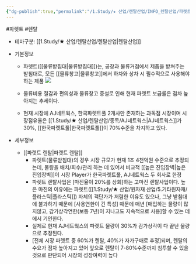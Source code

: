 ```yaml
---
{"dg-publish":true,"permalink":"/1.Study/★ 산업/렌탈산업/INFO_렌탈산업/파렛트/","created":"2023-06-25T12:37:31.385+09:00","updated":"2025-06-25T11:07:18.567+09:00"}
---
```


#파렛트 #렌탈


- 테마구분: [[1.Study/★ 산업/렌탈산업/렌탈산업\|렌탈산업]]


- 기본정보
	- 파렛트([[물류받침대\|물류받침대]])는, 공장과 물류거점에서 제품을 받쳐주는 받침대로, 모든 [[물류창고\|물류창고]]에서 하차와 상차 시 필수적으로 사용해야하는 제품 ![](https://i.imgur.com/4HRxy8H.png)

	- 물류비용 절감과 편의성과 물류창고 증설로 인해 현재 파렛트 보급률은 점차 높아지는 추세이다.
	- 현재 시장에 AJ네트웍스, 한국파렛트풀 2개사만 존재하는 과독점 시장이며 시장점유율은 [[1.Study/★ 산업/렌탈산업/종목/AJ네트웍스\|AJ네트웍스]]가 30%, [[한국파렛트풀\|한국파렛트풀]]이     70%수준을 차지하고 있다. 


- 세부정보
	- [[파렛트 렌탈\|파렛트 렌탈]]
		- 파렛트(물류받침대)의 경우 시장 규모가 현재 1조 4천억원 수준으로 추정되는데, 물량을 배치/회수/관리 하는 데 있어서 비교적 [[높은 진입장벽\|높은 진입장벽]]이 시장 Player가 한국파렛트풀, AJ네트웍스 두 회사로 한정
		- 파렛트 렌탈사업은 [마진율이 20%를 상회]하는 고마진 렌탈사업이다. 높은 마진의 이유에는 파렛트([[1.Study/★ 산업/원자재 산업/5.기타원자재/플라스틱\|플라스틱]]) 자체의 객단가가 저렴한 이유도 있으나, 그냥 받침대에 불과하기 때문에 [사용연한이 긴 특성] 때문에 매년 [매입하는 물량이 많지않고, 감가상각연한(보통 7년)이 지나고도 지속적으로 사용]할 수 있는 데에서 기인한다. 
		- 실제로 현재 AJ네트웍스의 파렛트 물량이 30%가 감가상각이 다 끝난 물량으로 추정된다.
		- [전체 시장 파렛트 중 60%가 렌탈, 40%가 자가구매로 추정]되며, 렌탈의 수요가 점차 높아지고 있어 앞으로 렌탈이 7-80%수준까지 침투할 수 있을 것으로 판단되어 시장의 성장여력이 높다
